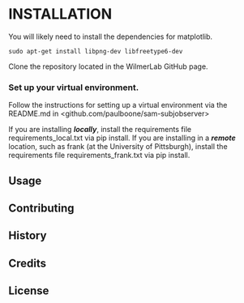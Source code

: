 INSTALLATION
============

You will likely need to install the dependencies for matplotlib.

```
sudo apt-get install libpng-dev libfreetype6-dev
```
Clone the repository located in the WilmerLab GitHub page.

### Set up your virtual environment.

Follow the instructions for setting up a virtual environment via the README.md in <github.com/paulboone/sam-subjobserver>



If you are installing **_locally_**, install the requirements file requirements_local.txt via pip install.
If you are installing in a **_remote_** location, such as frank (at the University of Pittsburgh), install the requirements file requirements_frank.txt via pip install.

Usage
--------

Contributing
--------

History
--------

Credits
--------

License
--------

